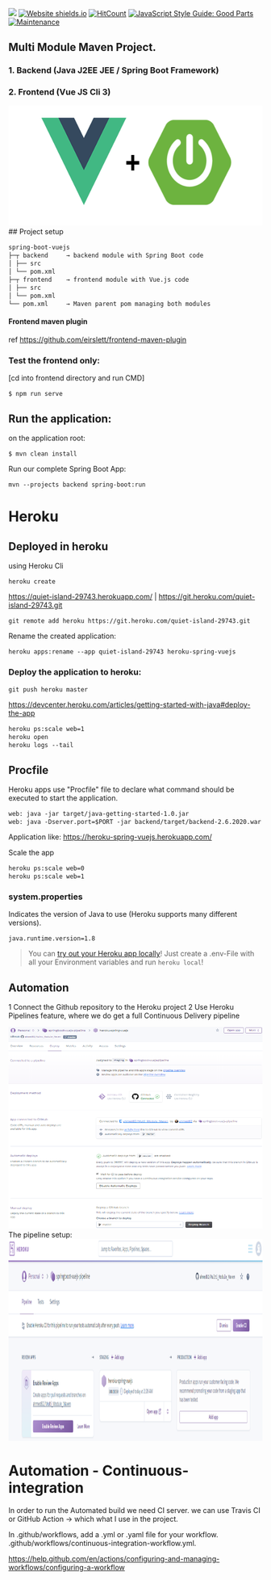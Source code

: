 ![](https://github.com/ahmed2/Multi_Module_Maven/workflows/.github/workflows/maven.yml/badge.svg)
[![Website shields.io](https://img.shields.io/website-up-down-green-red/http/shields.io.svg)](https://heroku-spring-vuejs.herokuapp.com)
[![HitCount](http://hits.dwyl.com/ahmed82/Multi_Module_Maven.svg)](http://hits.dwyl.com/ahmed82/Multi_Module_Maven)
[![JavaScript Style Guide: Good Parts](https://img.shields.io/badge/code%20style-goodparts-brightgreen.svg?style=flat)](https://github.com/dwyl/goodparts "JavaScript The Good Parts")
[![Maintenance](https://img.shields.io/badge/Maintained%3F-yes-green.svg)](https://github.com/ahmed82/Multi_Module_Maven/)


## Multi Module Maven Project.

### 1. Backend (Java J2EE JEE / Spring Boot Framework)
### 2. Frontend (Vue JS Cli 3)
<img src="images/app-logo.png" width="600" height="238">
## Project setup

```
spring-boot-vuejs
├─┬ backend     → backend module with Spring Boot code
│ ├── src
│ └── pom.xml
├─┬ frontend    → frontend module with Vue.js code
│ ├── src
│ └── pom.xml
└── pom.xml     → Maven parent pom managing both modules
```


#### Frontend maven plugin 
ref https://github.com/eirslett/frontend-maven-plugin
### Test the frontend only:
[cd into frontend directory and run CMD]
```
$ npm run serve
```

## Run the application:
on the application root:
```
$ mvn clean install
```

Run our complete Spring Boot App:
```
mvn --projects backend spring-boot:run
```


# Heroku

## Deployed in heroku
using Heroku Cli
```
heroku create
```

https://quiet-island-29743.herokuapp.com/ | https://git.heroku.com/quiet-island-29743.git
```
git remote add heroku https://git.heroku.com/quiet-island-29743.git
```
Rename the created application:
```
heroku apps:rename --app quiet-island-29743 heroku-spring-vuejs
```
### Deploy the application to heroku:
```
git push heroku master
```
https://devcenter.heroku.com/articles/getting-started-with-java#deploy-the-app
```
heroku ps:scale web=1
heroku open
heroku logs --tail
```
## Procfile
Heroku apps use "Procfile" file to declare what command should be executed to start the application.
```
web: java -jar target/java-getting-started-1.0.jar
web: java -Dserver.port=$PORT -jar backend/target/backend-2.6.2020.war
```

Application like:
https://heroku-spring-vuejs.herokuapp.com/

Scale the app
```
heroku ps:scale web=0
heroku ps:scale web=1
```
### system.properties
Indicates the version of Java to use (Heroku supports many different versions).
```
java.runtime.version=1.8
```
> You can [try out your Heroku app locally](https://devcenter.heroku.com/articles/heroku-local)! Just create a .env-File with all your Environment variables and run `heroku local`! 
## Automation 
1 Connect the Github repository to the Heroku project 
2 Use Heroku Pipelines feature, where we do get a full Continuous Delivery pipeline

<img src="images/heroku-deploy.PNG" width="600" height="400">
The pipeline setup:
<img src="images/heroku-pipeline.PNG" width="600" height="400">


# Automation - Continuous-integration
In order to run the Automated build we need CI server.
we can use Travis CI
or
GitHub Action -> which what I use in the project.

In .github/workflows, add a .yml or .yaml file for your workflow. .github/workflows/continuous-integration-workflow.yml.

https://help.github.com/en/actions/configuring-and-managing-workflows/configuring-a-workflow

